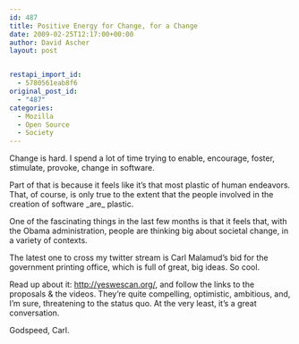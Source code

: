 ```yaml
---
id: 487
title: Positive Energy for Change, for a Change
date: 2009-02-25T12:17:00+00:00
author: David Ascher
layout: post


restapi_import_id:
  - 5780561eab8f6
original_post_id:
  - "487"
categories:
  - Mozilla
  - Open Source
  - Society
---
```

Change is hard. I spend a lot of time trying to enable, encourage, foster, stimulate, provoke, change in software.

Part of that is because it feels like it&#8217;s that most plastic of human endeavors. That, of course, is only true to the extent that the people involved in the creation of software \_are\_ plastic.

One of the fascinating things in the last few months is that it feels that, with the Obama administration, people are thinking big about societal change, in a variety of contexts.

The latest one to cross my twitter stream is Carl Malamud&#8217;s bid for the government printing office, which is full of great, big ideas. So cool.

Read up about it: <http://yeswescan.org/>, and follow the links to the proposals & the videos. They&#8217;re quite compelling, optimistic, ambitious, and, I&#8217;m sure, threatening to the status quo. At the very least, it&#8217;s a great conversation.

Godspeed, Carl.